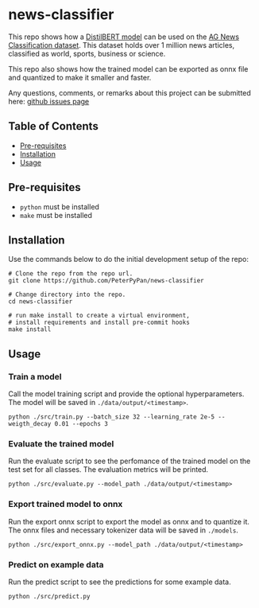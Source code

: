 # news-classifier

This repo shows how a [DistilBERT model](https://huggingface.co/distilbert/distilbert-base-uncased) 
can be used on the [AG News Classification dataset](https://www.kaggle.com/datasets/amananandrai/ag-news-classification-dataset).
This dataset holds over 1 million news articles, classified as world, sports, business or science.

This repo also shows how the trained model can be exported as onnx file and quantized to make it smaller and faster.

Any questions, comments, or remarks about this project can be submitted here:
[github issues page](https://github.com/PeterPyPan/news-classifier/issues)

## Table of Contents
- [Pre-requisites](#pre-requisites)
- [Installation](#installation)
- [Usage](#usage)


## Pre-requisites
- `python` must be installed
- `make` must be installed

## Installation
Use the commands below to do the initial development setup of the repo:
```
# Clone the repo from the repo url.
git clone https://github.com/PeterPyPan/news-classifier

# Change directory into the repo.
cd news-classifier

# run make install to create a virtual environment, 
# install requirements and install pre-commit hooks
make install
```

## Usage

### Train a model
Call the model training script and provide the optional hyperparameters.
The model will be saved in `./data/output/<timestamp>`.
```
python ./src/train.py --batch_size 32 --learning_rate 2e-5 --weigth_decay 0.01 --epochs 3
```

### Evaluate the trained model
Run the evaluate script to see the perfomance of the trained model on the test set for all classes.
The evaluation metrics will be printed.
```
python ./src/evaluate.py --model_path ./data/output/<timestamp>
```

### Export trained model to onnx
Run the export onnx script to export the model as onnx and to quantize it.
The onnx files and necessary tokenizer data will be saved in `./models`.
```
python ./src/export_onnx.py --model_path ./data/output/<timestamp>
```

### Predict on example data
Run the predict script to see the predictions for some example data.
```
python ./src/predict.py
```
